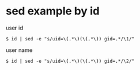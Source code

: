 sed example by id
=======

user id
```
$ id | sed -e "s/uid=\(.*\)(\(.*\)) gid=.*/\1/"
```

user name
```
$ id | sed -e "s/uid=\(.*\)(\(.*\)) gid=.*/\2/"
```

